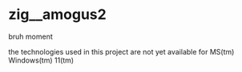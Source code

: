 # zig__amogus2

bruh moment

the technologies used in this project are not yet available for MS(tm) Windows(tm) 11(tm)

